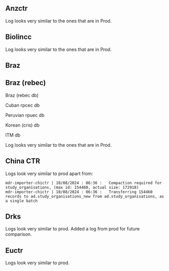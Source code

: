 ## Anzctr

Log looks very similar to the ones that are in Prod. 

## Biolincc

Log looks very similar to the ones that are in Prod.

## Braz

## Braz (rebec)

Braz (rebec db)

Cuban rpcec db

Peruvian rpuec db

Korean (cris) db

ITM db

Log looks very similar to the ones that are in Prod.

## China CTR
Logs look very similar to prod apart from:
```
mdr-importer-chictr | 10/08/2024 : 06:36 :   Compaction required for study_organisations, (max id: 154460, actual size: 172918)
mdr-importer-chictr | 10/08/2024 : 06:36 :   Transferring 154460 records to ad.study_organisations_new from ad.study_organisations, as a single batch
```

## Drks
Logs look very similar to prod.
Added a log from prod for future comparison.

## Euctr
Logs look very similar to prod.